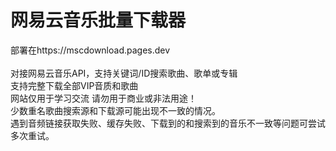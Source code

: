 # 网易云音乐批量下载器

部署在https://mscdownload.pages.dev<br><br>
对接网易云音乐API，支持关键词/ID搜索歌曲、歌单或专辑<br>
支持完整下载全部VIP音质和歌曲<br>
网站仅用于学习交流 请勿用于商业或非法用途！<br>
少数重名歌曲搜索源和下载源可能出现不一致的情况。<br>
遇到音频链接获取失败、缓存失败、下载到的和搜索到的音乐不一致等问题可尝试多次重试。<br>
